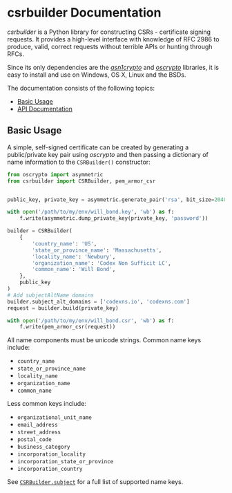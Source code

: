 # csrbuilder Documentation

*csrbuilder* is a Python library for constructing CSRs - certificate signing
requests. It provides a high-level interface with knowledge of RFC 2986 to
produce, valid, correct requests without terrible APIs or hunting through RFCs.

Since its only dependencies are the
[*asn1crypto*](https://github.com/wbond/asn1crypto#readme) and
[*oscrypto*](https://github.com/wbond/oscrypto#readme) libraries, it is
easy to install and use on Windows, OS X, Linux and the BSDs.

The documentation consists of the following topics:

 - [Basic Usage](#basic-usage)
 - [API Documentation](api.md)

## Basic Usage

A simple, self-signed certificate can be created by generating a public/private
key pair using *oscrypto* and then passing a dictionary of name information to
the `CSRBuilder()` constructor:

```python
from oscrypto import asymmetric
from csrbuilder import CSRBuilder, pem_armor_csr


public_key, private_key = asymmetric.generate_pair('rsa', bit_size=2048)

with open('/path/to/my/env/will_bond.key', 'wb') as f:
    f.write(asymmetric.dump_private_key(private_key, 'password'))

builder = CSRBuilder(
    {
        'country_name': 'US',
        'state_or_province_name': 'Massachusetts',
        'locality_name': 'Newbury',
        'organization_name': 'Codex Non Sufficit LC',
        'common_name': 'Will Bond',
    },
    public_key
)
# Add subjectAltName domains
builder.subject_alt_domains = ['codexns.io', 'codexns.com']
request = builder.build(private_key)

with open('/path/to/my/env/will_bond.csr', 'wb') as f:
    f.write(pem_armor_csr(request))
```

All name components must be unicode strings. Common name keys include:

 - `country_name`
 - `state_or_province_name`
 - `locality_name`
 - `organization_name`
 - `common_name`

Less common keys include:

 - `organizational_unit_name`
 - `email_address`
 - `street_address`
 - `postal_code`
 - `business_category`
 - `incorporation_locality`
 - `incorporation_state_or_province`
 - `incorporation_country`

See [`CSRBuilder.subject`](api.md#subject-attribute) for a full
list of supported name keys.
